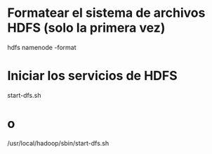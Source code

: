 # Formatear el sistema de archivos HDFS (solo la primera vez)
hdfs namenode -format

# Iniciar los servicios de HDFS
start-dfs.sh

# o 

/usr/local/hadoop/sbin/start-dfs.sh
